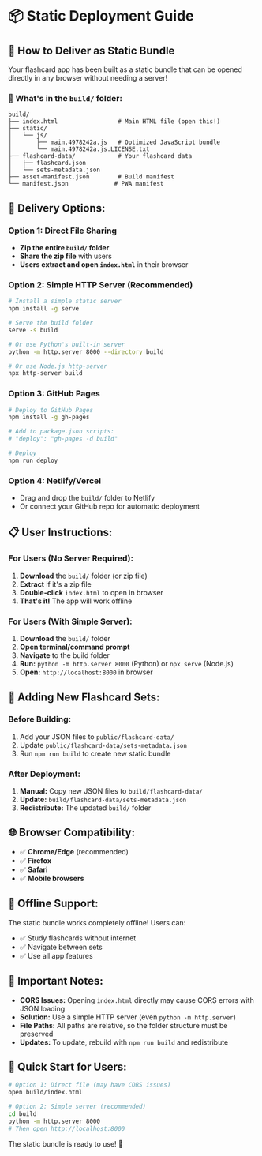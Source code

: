 # 📦 Static Deployment Guide

## 🚀 How to Deliver as Static Bundle

Your flashcard app has been built as a static bundle that can be opened directly in any browser without needing a server!

### 📁 What's in the `build/` folder:

```
build/
├── index.html                 # Main HTML file (open this!)
├── static/
│   └── js/
│       ├── main.4978242a.js   # Optimized JavaScript bundle
│       └── main.4978242a.js.LICENSE.txt
├── flashcard-data/            # Your flashcard data
│   ├── flashcard.json
│   └── sets-metadata.json
├── asset-manifest.json        # Build manifest
└── manifest.json             # PWA manifest
```

## 🎯 Delivery Options:

### **Option 1: Direct File Sharing**
- **Zip the entire `build/` folder**
- **Share the zip file** with users
- **Users extract and open `index.html`** in their browser

### **Option 2: Simple HTTP Server (Recommended)**
```bash
# Install a simple static server
npm install -g serve

# Serve the build folder
serve -s build

# Or use Python's built-in server
python -m http.server 8000 --directory build

# Or use Node.js http-server
npx http-server build
```

### **Option 3: GitHub Pages**
```bash
# Deploy to GitHub Pages
npm install -g gh-pages

# Add to package.json scripts:
# "deploy": "gh-pages -d build"

# Deploy
npm run deploy
```

### **Option 4: Netlify/Vercel**
- Drag and drop the `build/` folder to Netlify
- Or connect your GitHub repo for automatic deployment

## 📋 User Instructions:

### **For Users (No Server Required):**
1. **Download** the `build/` folder (or zip file)
2. **Extract** if it's a zip file
3. **Double-click** `index.html` to open in browser
4. **That's it!** The app will work offline

### **For Users (With Simple Server):**
1. **Download** the `build/` folder
2. **Open terminal/command prompt**
3. **Navigate** to the build folder
4. **Run:** `python -m http.server 8000` (Python) or `npx serve` (Node.js)
5. **Open:** `http://localhost:8000` in browser

## 🔧 Adding New Flashcard Sets:

### **Before Building:**
1. Add your JSON files to `public/flashcard-data/`
2. Update `public/flashcard-data/sets-metadata.json`
3. Run `npm run build` to create new static bundle

### **After Deployment:**
1. **Manual:** Copy new JSON files to `build/flashcard-data/`
2. **Update:** `build/flashcard-data/sets-metadata.json`
3. **Redistribute:** The updated `build/` folder

## 🌐 Browser Compatibility:

- ✅ **Chrome/Edge** (recommended)
- ✅ **Firefox** 
- ✅ **Safari**
- ✅ **Mobile browsers**

## 📱 Offline Support:

The static bundle works completely offline! Users can:
- ✅ Study flashcards without internet
- ✅ Navigate between sets
- ✅ Use all app features

## 🚨 Important Notes:

- **CORS Issues:** Opening `index.html` directly may cause CORS errors with JSON loading
- **Solution:** Use a simple HTTP server (even `python -m http.server`)
- **File Paths:** All paths are relative, so the folder structure must be preserved
- **Updates:** To update, rebuild with `npm run build` and redistribute

## 🎉 Quick Start for Users:

```bash
# Option 1: Direct file (may have CORS issues)
open build/index.html

# Option 2: Simple server (recommended)
cd build
python -m http.server 8000
# Then open http://localhost:8000
```

The static bundle is ready to use! 🎯
